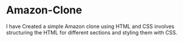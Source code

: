 # Amazon-Clone
I have Created a simple Amazon clone using HTML and CSS involves structuring the HTML for different sections and styling them with CSS.
